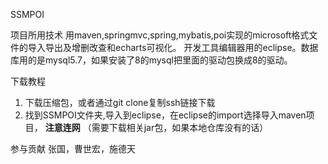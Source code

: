  SSMPOI

项目所用技术
用maven,springmvc,spring,mybatis,poi实现的microsoft格式文件的导入导出及增删改查和echarts可视化。
开发工具编辑器用的eclipse。数据库用的是mysql5.7，如果安装了8的mysql把里面的驱动包换成8的驱动。


下载教程

1. 下载压缩包，或者通过git clone复制ssh链接下载
2. 找到SSMPOI文件夹,导入到eclipse，在eclipse的import选择导入maven项目， **注意连网** （需要下载相关jar包，如果本地仓库没有的话）


参与贡献
张国，曹世宏，施德天
